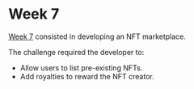 # Week 7

[Week 7](https://docs.alchemy.com/docs/how-to-build-an-nft-marketplace-from-scratch) consisted in developing an NFT marketplace.

The challenge required the developer to:

- Allow users to list pre-existing NFTs.
- Add royalties to reward the NFT creator.
